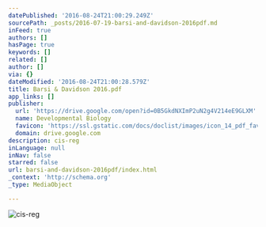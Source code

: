```yaml
---
datePublished: '2016-08-24T21:00:29.249Z'
sourcePath: _posts/2016-07-19-barsi-and-davidson-2016pdf.md
inFeed: true
authors: []
hasPage: true
keywords: []
related: []
author: []
via: {}
dateModified: '2016-08-24T21:00:28.579Z'
title: Barsi & Davidson 2016.pdf
app_links: []
publisher:
  url: 'https://drive.google.com/open?id=0B5GkdNXImP2uN2g4V214eE9GLXM'
  name: Developmental Biology
  favicon: 'https://ssl.gstatic.com/docs/doclist/images/icon_14_pdf_favicon.ico'
  domain: drive.google.com
description: cis-reg
inLanguage: null
inNav: false
starred: false
url: barsi-and-davidson-2016pdf/index.html
_context: 'http://schema.org'
_type: MediaObject

---
```

![cis-reg](https://the-grid-user-content.s3-us-west-2.amazonaws.com/a3b30781-04a1-4574-ba15-de2b4b8f1a48.jpg)